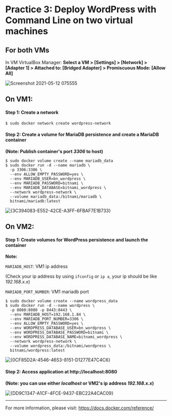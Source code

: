 # Practice 3: Deploy WordPress with Command Line on two virtual machines

## For both VMs
In VM VirtualBox Manager: **Select a VM > [Settings] > [Network] > [Adapter 1] > Attached to: [Bridged Adapter] > Promiscuous Mode: [Allow All]**

![Screenshot 2021-05-12 075555](https://user-images.githubusercontent.com/48465162/117903343-9026e100-b2f9-11eb-810c-0c29f1c1f71c.png)


## On VM1:

#### Step 1: Create a network

```console
$ sudo docker network create wordpress-network
```

#### Step 2: Create a volume for MariaDB persistence and create a MariaDB container
**(Note: Publish container's port *3306* to host)**

```console
$ sudo docker volume create --name mariadb_data
$ sudo docker run -d --name mariadb \
  -p 3306:3306 \
  --env ALLOW_EMPTY_PASSWORD=yes \
  --env MARIADB_USER=bn_wordpress \
  --env MARIADB_PASSWORD=bitnami \
  --env MARIADB_DATABASE=bitnami_wordpress \
  --network wordpress-network \
  --volume mariadb_data:/bitnami/mariadb \
  bitnami/mariadb:latest
```
![{3C394083-E552-42CE-A3FF-6FBAF7E1B733}](https://user-images.githubusercontent.com/48465162/117906320-e0547200-b2fe-11eb-83da-343222bc38eb.png)

## On VM2:

#### Step 1: Create volumes for WordPress persistence and launch the container
**Note:**

`MARIADB_HOST`: VM1 ip address

(Check your ip address by using `ifconfig` or `ip a`, your ip should be like *192.168.x.x*)

`MARIADB_PORT_NUMBER`: VM1 mariadb port

```console
$ sudo docker volume create --name wordpress_data
$ sudo docker run -d --name wordpress \
  -p 8080:8080 -p 8443:8443 \
  --env MARIADB_HOST=192.168.1.84 \
  --env MARIADB_PORT_NUMBER=3306 \
  --env ALLOW_EMPTY_PASSWORD=yes \
  --env WORDPRESS_DATABASE_USER=bn_wordpress \
  --env WORDPRESS_DATABASE_PASSWORD=bitnami \
  --env WORDPRESS_DATABASE_NAME=bitnami_wordpress \
  --network wordpress-network \
  --volume wordpress_data:/bitnami/wordpress \
  bitnami/wordpress:latest
```

![{0CF85D2A-4546-4653-8151-D1277E47C4C6}](https://user-images.githubusercontent.com/48465162/117907031-41307a00-b300-11eb-8b73-b87691aff8a1.png)

#### Step 2: Access application at http://localhost:8080

**(Note: you can use either *localhost* or VM2's ip address *192.168.x.x*)**

![{DD9C1347-A1CF-4FCE-9437-EBC22A4CAC09}](https://user-images.githubusercontent.com/48465162/117909436-7343db00-b304-11eb-9bbd-198ead4b32e9.png)

---
For more information, please visit: https://docs.docker.com/reference/
